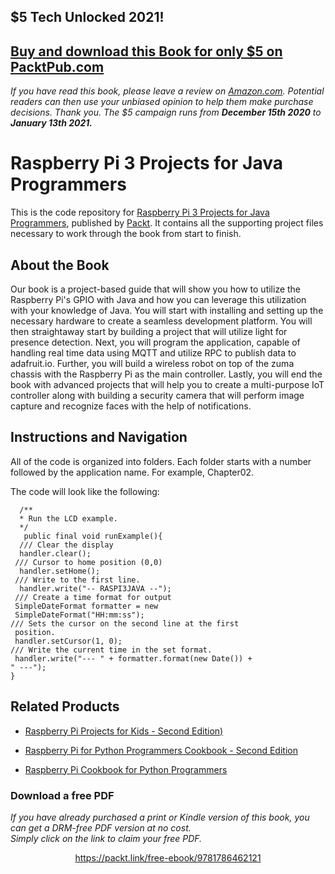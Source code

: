 


## $5 Tech Unlocked 2021!
[Buy and download this Book for only $5 on PacktPub.com](https://www.packtpub.com/product/raspberry-pi-3-projects-for-java-programmers/9781786462121)
-----
*If you have read this book, please leave a review on [Amazon.com](https://www.amazon.com/gp/product/1786462125).     Potential readers can then use your unbiased opinion to help them make purchase decisions. Thank you. The $5 campaign         runs from __December 15th 2020__ to __January 13th 2021.__*

# Raspberry Pi 3 Projects for Java Programmers
This is the code repository for [Raspberry Pi 3 Projects for Java Programmers](https://www.packtpub.com/hardware-and-creative/raspberry-pi-3-projects-java-programmers?utm_source=repository&utm_medium=github&utm_campaign=repository&utm_term=9781786462121), published by [Packt](https://www.packtpub.com/?utm_source=github). It contains all the supporting project files necessary to work through the book from start to finish.
## About the Book
Our book is a project-based guide that will show you how to utilize the Raspberry Pi's GPIO with Java and how you can leverage this utilization with your knowledge of Java. You will start with installing and setting up the necessary hardware to create a seamless development platform. You will then straightaway start by building a project that will utilize light for presence detection. Next, you will program the application, capable of handling real time data using MQTT and utilize RPC to publish data to adafruit.io. Further, you will build a wireless robot on top of the zuma chassis with the Raspberry Pi as the main controller. Lastly, you will end the book with advanced projects that will help you to create a multi-purpose IoT controller along with building a security camera that will perform image capture and recognize faces with the help of notifications.


## Instructions and Navigation
All of the code is organized into folders. Each folder starts with a number followed by the application name. For example, Chapter02.

The code will look like the following:

  ```
    /**
    * Run the LCD example.
    */
     public final void runExample(){
    /// Clear the display
    handler.clear();
   /// Cursor to home position (0,0)
    handler.setHome();
   /// Write to the first line.
    handler.write("-- RASPI3JAVA --");
   /// Create a time format for output
   SimpleDateFormat formatter = new
   SimpleDateFormat("HH:mm:ss");
  /// Sets the cursor on the second line at the first
   position.
   handler.setCursor(1, 0);
  /// Write the current time in the set format.
   handler.write("--- " + formatter.format(new Date()) +
  " ---");
  }
```

## Related Products
* [Raspberry Pi Projects for Kids - Second Edition)](https://www.packtpub.com/hardware-and-creative/raspberry-pi-projects-kids-second-edition?utm_source=repository&utm_medium=github&utm_campaign=repository&utm_term=9781785281525)

* [Raspberry Pi for Python Programmers Cookbook - Second Edition](https://www.packtpub.com/hardware-and-creative/raspberry-pi-python-programmers-cookbook-second-edition?utm_source=repository&utm_medium=github&utm_campaign=repository&utm_term=9781785288326)

* [Raspberry Pi Cookbook for Python Programmers](https://www.packtpub.com/hardware-and-creative/raspberry-pi-cookbook-python-programmers?utm_source=repository&utm_medium=github&utm_campaign=repository&utm_term=9781849696623)

### Download a free PDF

 <i>If you have already purchased a print or Kindle version of this book, you can get a DRM-free PDF version at no cost.<br>Simply click on the link to claim your free PDF.</i>
<p align="center"> <a href="https://packt.link/free-ebook/9781786462121">https://packt.link/free-ebook/9781786462121 </a> </p>
